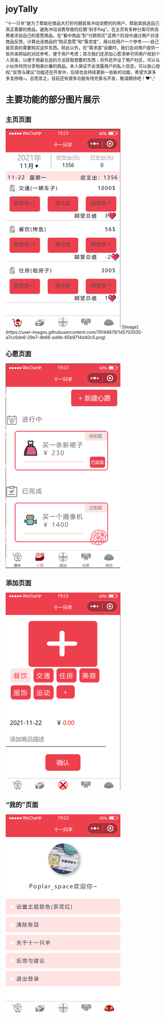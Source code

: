# joyTally
“十一只羊”是为了帮助在商品大打折时期容易冲动消费的的用户，帮助其挑选自己真正需要的商品，避免冲动消费导致的后期“剁手flag”。在主页有多种分类可供消费者添加自己的意愿商品，在“看中商品”到“付款购买”这两个阶段中通过用户对该商品反馈，计算出该商品的“购买意愿”和“需求度”，用以给用户一个参考——自己是否真的需要购买这件东西。除此以外，在“需求度”设置时，我们会对用户提供一些外来网站的对应参考，便于用户考虑；其次我们还添加心愿清单可供用户规划个人资金，以便于用最合适的方法获取想要的东西；另外还开设了用户社区，可以与小伙伴共同分享物美价廉的商品。本人保证不会泄露用户的私人信息，可以放心授权;“反馈与建议”功能还在开发中，后续也会持续更新一些新的功能，希望大家多多支持哦~。总而言之，目前还有很多功能有待完善与开发，敬请期待吧！❤^_^
# 主要功能的部分图片展示

## 主页页面

<img src="./result/test01.png" width="375" />
![image](https://user-images.githubusercontent.com/79148879/145703035-a7cc6de6-29e7-4b66-ad4b-65b9714d40c5.png)


## 心愿页面

<img src="./result/test02.png" width="375" />

## 添加页面

<img src="./result/test03.png" width="375" />

## “我的”页面


<img src="./result/test04.png" width="375" />

